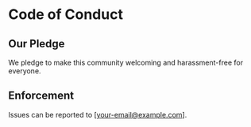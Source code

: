 # Code of Conduct

## Our Pledge
We pledge to make this community welcoming and harassment-free for everyone.

## Enforcement
Issues can be reported to [your-email@example.com].
